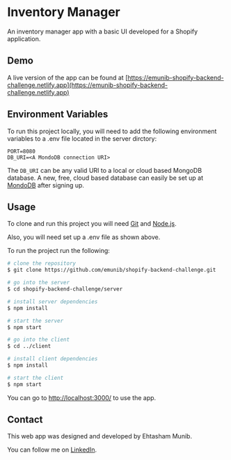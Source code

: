 
# Inventory Manager

An inventory manager app with a basic UI developed for a Shopify application.

## Demo

A live version of the app can be found at [https://emunib-shopify-backend-challenge.netlify.app](https://emunib-shopify-backend-challenge.netlify.app)

## Environment Variables

To run this project locally, you will need to add the following environment variables to a .env file located in the server dirctory:

```
PORT=8080
DB_URI=<A MondoDB connection URI>
```
The `DB_URI` can be any valid URI to a local or cloud based MongoDB database. A new, free, cloud based database can easily be set up at [MondoDB](https://www.mongodb.com/) after signing up.

## Usage

To clone and run this project you will need [Git](https://git-scm.com/) and [Node.js](https://nodejs.org/).

Also, you will need set up a .env file as shown above.

To run the project run the following:

```bash
# clone the repository
$ git clone https://github.com/emunib/shopify-backend-challenge.git

# go into the server
$ cd shopify-backend-challenge/server

# install server dependencies
$ npm install

# start the server
$ npm start

# go into the client
$ cd ../client

# install client dependencies
$ npm install

# start the client
$ npm start
```

You can go to [http://localhost:3000/](http://localhost:3000/) to use the app.

## Contact

This web app was designed and developed by Ehtasham Munib.

You can follow me on [LinkedIn](https://www.linkedin.com/in/emunib/).

